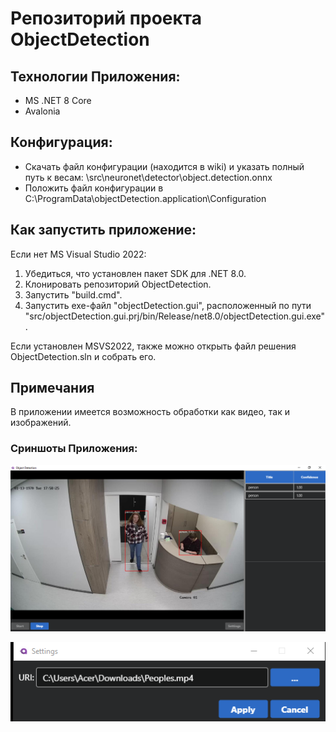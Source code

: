 # Репозиторий проекта ObjectDetection

## Технологии Приложения:
* MS .NET 8 Core
* Avalonia

## Конфигурация:
* Скачать файл конфигурации (находится в wiki) и указать полный путь к весам: \src\neuronet\detector\object.detection.onnx
* Положить файл конфигурации в C:\ProgramData\objectDetection.application\Configuration

## Как запустить приложение:
Если нет MS Visual Studio 2022:
1. Убедиться, что установлен пакет SDK для .NET 8.0.
2. Клонировать репозиторий ObjectDetection.
3. Запустить "build.cmd".
4. Запустить exe-файл "objectDetection.gui", расположенный по пути "src/objectDetection.gui.prj/bin/Release/net8.0/objectDetection.gui.exe".

Если установлен MSVS2022, также можно открыть файл решения ObjectDetection.sln и собрать его.

## Примечания
В приложении имеется возможность обработки как видео, так и изображений.

### Сриншоты Приложения:

![alt text](https://github.com/Nanonikich/ObjectDetection/blob/main/screenshots/ObjectDetection.png "Object Detection")

![alt text](https://github.com/Nanonikich/ObjectDetection/blob/main/screenshots/Settings.png "Settings")
